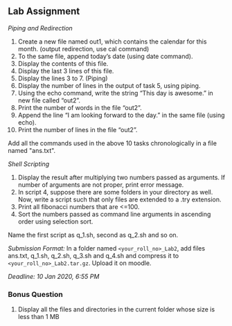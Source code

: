 ## Lab Assignment

*Piping and Redirection*
1. Create a new file named out1, which contains the calendar for this month. (output redirection, use cal command)
2. To the same file, append today’s date (using date command).
3. Display the contents of this file.
4. Display the last 3 lines of this file.
5. Display the lines 3 to 7. (Piping)
6. Display the number of lines in the output of task 5, using piping.
7. Using the echo command, write the string “This day is awesome.” in new file called “out2”.
8. Print the number of words in the file “out2”.
9. Append the line “I am looking forward to the day.” in the same file (using echo).
10. Print the number of lines in the file “out2”.

Add all the commands used in the above 10 tasks chronologically in a file named "ans.txt". 

*Shell Scripting*
1. Display the result after multiplying two numbers passed as arguments. If number of arguments are not proper, print error
message.
2. In script 4, suppose there are some folders in your directory as well. Now, write a script such that only files are extended
to a .try extension.
3. Print all fibonacci numbers that are <=100.
4. Sort the numbers passed as command line arguments in ascending order using selection sort.

Name the first script as q\_1.sh, second as q\_2.sh and so on.

*Submission Format:* In a folder named `<your_roll_no>_Lab2`, add files ans.txt, q\_1.sh, q\_2.sh, q\_3.sh and q\_4.sh and compress it to
`<your_roll_no>_Lab2.tar.gz`. Upload it on moodle.

*Deadline: 10 Jan 2020, 6:55 PM*

### Bonus Question
1. Display all the files and directories in the current folder whose size is less than 1 MB 
